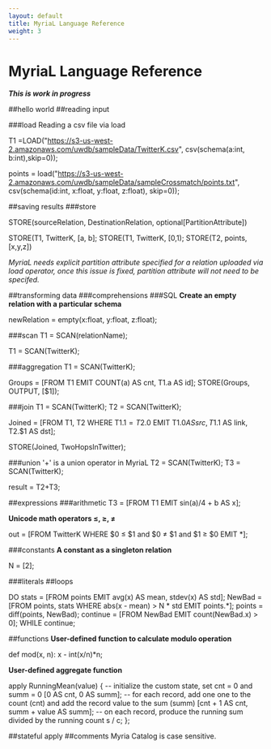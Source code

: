 ```yaml
---
layout: default
title: MyriaL Language Reference
weight: 3
---
```

MyriaL Language Reference
=========================

***This is work in progress***

##hello world
##reading input
 
###load
Reading a csv file via load

T1 =LOAD("https://s3-us-west-2.amazonaws.com/uwdb/sampleData/TwitterK.csv", csv(schema(a:int, b:int),skip=0));

points = load("https://s3-us-west-2.amazonaws.com/uwdb/sampleData/sampleCrossmatch/points.txt",
              csv(schema(id:int,
                         x:float,
                         y:float,
                         z:float), skip=0));

##saving results
###store

STORE(sourceRelation, DestinationRelation, optional[PartitionAttribute])

STORE(T1, TwitterK, [a, b];
STORE(T1, TwitterK, [$0,$1);
STORE(T2, points, [x,y,z])


*MyriaL needs explicit partition attribute specified for a relation uploaded via load operator, once this issue is fixed, partition attribute will not need to be specifed.*


##transforming data
###comprehensions
###SQL
__Create an empty relation with a particular schema__

newRelation = empty(x:float, y:float, z:float);


###scan
T1 = SCAN(relationName);

T1 = SCAN(TwitterK);


###aggregation
T1 = SCAN(TwitterK);

Groups = [FROM T1 EMIT COUNT(a) AS cnt, T1.a AS id];
STORE(Groups, OUTPUT, [$1]);

###join 
T1 = SCAN(TwitterK);
T2 = SCAN(TwitterK);

Joined = [FROM T1, T2
          WHERE T1.$1 = T2.$0
          EMIT T1.$0 AS src, T1.$1 AS link, T2.$1 AS dst];
          
STORE(Joined, TwoHopsInTwitter);


###union
'+' is a union operator in MyriaL
T2 =  SCAN(TwitterK);
T3 = SCAN(TwitterK);

result = T2+T3;



##expressions
###arithmetic
T3 = [FROM T1 EMIT sin(a)/4 + b AS x];

__Unicode math operators ≤, ≥, ≠__

out = [FROM TwitterK WHERE $0 ≤ $1 and $0 ≠ $1 and $1 ≥ $0 EMIT *];


###constants
__A constant as a singleton relation__

N = [2];

###literals
##loops

DO
  stats = [FROM points EMIT avg(x) AS mean, stdev(x) AS std];
  NewBad = [FROM points, stats WHERE abs(x - mean) > N * std EMIT points.*];
  points = diff(points, NewBad);
  continue = [FROM NewBad EMIT count(NewBad.x) > 0];
WHILE continue;


##functions
__User-defined function to calculate modulo operation__

 def mod(x, n): x - int(x/n)*n;

 
 __User-defined aggregate function__
 
apply RunningMean(value) {
      -- initialize the custom state, set cnt = 0 and summ = 0
      [0 AS cnt, 0 AS summ];
      -- for each record, add one one to the count (cnt) and add the record value to the sum (summ)
      [cnt + 1 AS cnt, summ + value AS summ];
      -- on each record, produce the running sum divided by the running count
      s / c;
};

##stateful apply
##comments
Myria Catalog is case sensitive.
